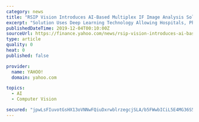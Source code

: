 ```yaml
---
category: news
title: "RSIP Vision Introduces AI-Based Multiplex IF Image Analysis Solution for Precise Results in Tissue Diagnosis"
excerpt: "Solution Uses Deep Learning Technology Allowing Hospitals, Pharmaceutical Companies, and Cancer Centers to Offer Better and Quicker Diagnoses While Developing More Effective Drugs and Therapeutic Interventions TEL AVIV, Israel, Dec. 3, 2019 /PRNewswire/ -- RSIP Vision, a global leader in artificial intelligence (AI), computer vision ..."
publishedDateTime: 2019-12-04T00:10:00Z
sourceUrl: https://finance.yahoo.com/news/rsip-vision-introduces-ai-based-133900778.html
type: article
quality: 0
heat: 0
published: false

provider:
  name: YAHOO!
  domain: yahoo.com

topics:
  - AI
  - Computer Vision

secured: "jpwLsFIuvotGsHX13oVNNwFQiuDxrwblrzegcjSLA/b5FWwbICiL5E4MG36S5Hq2s0l50F7uo/pfBCgeqwyTxz6JNmPOUvIEii7aHqtCRLiSog4GlxVtzXnGwiicQvQ/uj39sjv8OjsbratNXw1dYDUwKxpSyPqJFHpaJntUwT4r7cvbePz1V5emuEC+NMXlUrJgDZrKNXlZ495Vddh8+SnHDeyqkG0eYV3qEmHpow/0aNft5iPKzQz4NiVLHySaLzjxz/pgihCAOfjlOgRcNQ==;So5YZ1ndjHp6M++ddZKOCg=="
---
```


